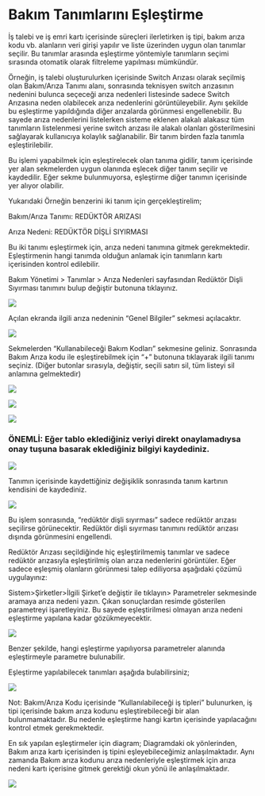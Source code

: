 # Bakım Tanımlarını Eşleştirme

İş talebi ve iş emri kartı içerisinde süreçleri ilerletirken iş tipi, bakım arıza kodu vb. alanların veri girişi yapılır ve liste üzerinden uygun olan tanımlar seçilir. Bu tanımlar arasında eşleştirme yöntemiyle tanımların seçimi sırasında otomatik olarak filtreleme yapılması mümkündür.

Örneğin, iş talebi oluşturulurken içerisinde Switch Arızası olarak seçilmiş olan Bakım/Arıza Tanımı alanı, sonrasında teknisyen switch arızasının nedenini bulunca seçeceği arıza nedenleri listesinde sadece Switch Arızasına neden olabilecek arıza nedenlerini görüntüleyebilir. Aynı şekilde bu eşleştirme yapıldığında diğer arızalarda görünmesi engellenebilir. Bu sayede arıza nedenlerini listelerken sisteme eklenen alakalı alakasız tüm tanımların listelenmesi yerine switch arızası ile alakalı olanları gösterilmesini sağlayarak kullanıcıya kolaylık sağlanabilir. Bir tanım birden fazla tanımla eşleştirilebilir.

Bu işlemi yapabilmek için eşleştirelecek olan tanıma gidilir, tanım içerisinde yer alan sekmelerden uygun olanında eşlecek diğer tanım seçilir ve kaydedilir. Eğer sekme bulunmuyorsa, eşleştirme diğer tanımın içerisinde yer alıyor olabilir.

Yukarıdaki Örneğin benzerini iki tanım için gerçekleştirelim;

Bakım/Arıza Tanımı: REDÜKTÖR ARIZASI

Arıza Nedeni: REDÜKTÖR DİŞLİ SIYIRMASI

Bu iki tanımı eşleştirmek için, arıza nedeni tanımına gitmek gerekmektedir. Eşleştirmenin hangi tanımda olduğun anlamak için tanımların kartı içerisinden kontrol edilebilir.

Bakım Yönetimi > Tanımlar > Arıza Nedenleri sayfasından Redüktör Dişli Sıyırması tanımını bulup değiştir butonuna tıklayınız.

![](https://docsbimser.blob.core.windows.net/imagecontainer/1-1b1c736e-51d6-45f6-bfae-218fa078b9ef.png)

Açılan ekranda ilgili arıza nedeninin “Genel Bilgiler” sekmesi açılacaktır.

![](https://docsbimser.blob.core.windows.net/imagecontainer/2-1bf10e20-e675-4f1e-aaa1-ef97cab32ad2.png)

Sekmelerden “Kullanabileceği Bakım Kodları” sekmesine geliniz.
Sonrasında Bakım Arıza kodu ile eşleştirebilmek için “+” butonuna tıklayarak ilgili tanımı seçiniz. (Diğer butonlar sırasıyla, değiştir, seçili satırı sil, tüm listeyi sil anlamına gelmektedir)

![](https://docsbimser.blob.core.windows.net/imagecontainer/3-0c29ddd7-30cc-4764-ac2c-84f130d23cf1.png)

![](https://docsbimser.blob.core.windows.net/imagecontainer/4-1ec26415-9f62-47f3-829c-5734f699aa50.png)

![](https://docsbimser.blob.core.windows.net/imagecontainer/5-6820cf2b-38a1-40fa-9206-3fbb1d739ef9.png)

### ÖNEMLİ: Eğer tablo eklediğiniz veriyi direkt onaylamadıysa onay tuşuna basarak eklediğiniz bilgiyi kaydediniz.

![](https://docsbimser.blob.core.windows.net/imagecontainer/6-dcc5ef54-72c6-44cc-bd56-2d940a5ddbeb.png)

Tanımın içerisinde kaydettiğiniz değişiklik sonrasında tanım kartının kendisini de kaydediniz.

![](https://docsbimser.blob.core.windows.net/imagecontainer/7-0ce45766-67a3-4df6-839c-fa1e757d6227.png)

Bu işlem sonrasında, “redüktör dişli sıyırması” sadece redüktör arızası seçilirse görünecektir.
Redüktör dişli sıyırması tanımını redüktör arızası dışında görünmesini engellendi.

Redüktör Arızası seçildiğinde hiç eşleştirilmemiş tanımlar ve sadece redüktör arızasıyla eşleştirilmiş olan arıza nedenlerini görüntüler. Eğer sadece eşleşmiş olanların görünmesi talep ediliyorsa aşağıdaki çözümü uygulayınız:

Sistem>Şirketler>İlgili Şirket’e değiştir ile tıklayın> Parametreler sekmesinde aramaya arıza nedeni yazın. Çıkan sonuçlardan resimde gösterilen parametreyi işaretleyiniz.
Bu sayede eşleştirilmesi olmayan arıza nedeni eşleştirme yapılana kadar gözükmeyecektir.


![](https://docsbimser.blob.core.windows.net/imagecontainer/8-0003fe8f-6867-49a3-831c-9cd36922476c.png)

Benzer şekilde, hangi eşleştirme yapılıyorsa parametreler alanında eşleştirmeyle parametre bulunabilir.

Eşleştirme yapılabilecek tanımları aşağıda bulabilirsiniz;

![](https://docsbimser.blob.core.windows.net/imagecontainer/9-37611ecb-ac0c-4c04-9d9a-4cdf1b307be6.png)

Not: Bakım/Arıza Kodu içerisinde “Kullanılabileceği iş tipleri” bulunurken, iş tipi içerisinde bakım arıza kodunu eşleştirebileceği bir alan bulunmamaktadır. Bu nedenle eşleştirme hangi kartın içerisinde yapılacağını kontrol etmek gerekmektedir.

En sık yapılan eşleştirmeler için diagram;
Diagramdaki ok yönlerinden, Bakım arıza kartı içerisinden iş tipini eşleyebileceğimiz anlaşılmaktadır. Aynı zamanda Bakım arıza kodunu arıza nedenleriyle eşleştirmek için arıza nedeni kartı içerisine gitmek gerektiği okun yönü ile anlaşılmaktadır.


![](https://docsbimser.blob.core.windows.net/imagecontainer/10-a18e6105-2014-4bf8-b295-b8825531693f.png)

